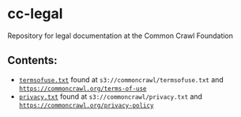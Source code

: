 # cc-legal

Repository for legal documentation at the Common Crawl Foundation

## Contents:

- [`termsofuse.txt`](termsofuse.txt) found at `s3://commoncrawl/termsofuse.txt` and [`https://commoncrawl.org/terms-of-use`](https://commoncrawl.org/terms-of-use)
- [`privacy.txt`](privacy.txt) found at `s3://commoncrawl/privacy.txt` and [`https://commoncrawl.org/privacy-policy`](https://commoncrawl.org/privacy-policy)
